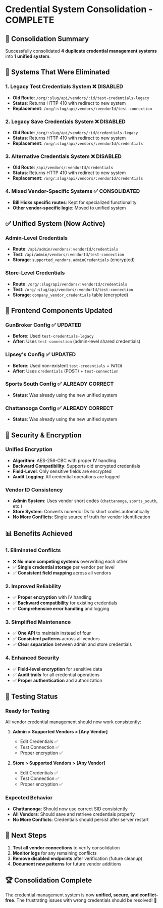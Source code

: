 # Credential System Consolidation - COMPLETE

## 🎯 **Consolidation Summary**

Successfully consolidated **4 duplicate credential management systems** into **1 unified system**.

## 🚨 **Systems That Were Eliminated**

### **1. Legacy Test Credentials System** ❌ **DISABLED**
- **Old Route**: `/org/:slug/api/vendors/:id/test-credentials-legacy`
- **Status**: Returns HTTP 410 with redirect to new system
- **Replacement**: `/org/:slug/api/vendors/:vendorId/test-connection`

### **2. Legacy Save Credentials System** ❌ **DISABLED**
- **Old Route**: `/org/:slug/api/vendors/:id/credentials-legacy`
- **Status**: Returns HTTP 410 with redirect to new system
- **Replacement**: `/org/:slug/api/vendors/:vendorId/credentials`

### **3. Alternative Credentials System** ❌ **DISABLED**
- **Old Route**: `/api/vendors/:vendorId/credentials`
- **Status**: Returns HTTP 410 with redirect to new system
- **Replacement**: `/org/:slug/api/vendors/:vendorId/credentials`

### **4. Mixed Vendor-Specific Systems** ✅ **CONSOLIDATED**
- **Bill Hicks specific routes**: Kept for specialized functionality
- **Other vendor-specific logic**: Moved to unified system

## ✅ **Unified System (Now Active)**

### **Admin-Level Credentials**
- **Route**: `/api/admin/vendors/:vendorId/credentials`
- **Test**: `/api/admin/vendors/:vendorId/test-connection`
- **Storage**: `supported_vendors.adminCredentials` (encrypted)

### **Store-Level Credentials**
- **Route**: `/org/:slug/api/vendors/:vendorId/credentials`
- **Test**: `/org/:slug/api/vendors/:vendorId/test-connection`
- **Storage**: `company_vendor_credentials` table (encrypted)

## 🔧 **Frontend Components Updated**

### **GunBroker Config** ✅ **UPDATED**
- **Before**: Used `test-credentials-legacy`
- **After**: Uses `test-connection` (admin-level shared credentials)

### **Lipsey's Config** ✅ **UPDATED**
- **Before**: Used non-existent `test-credentials` + `PATCH`
- **After**: Uses `credentials` (POST) + `test-connection`

### **Sports South Config** ✅ **ALREADY CORRECT**
- **Status**: Was already using the new unified system

### **Chattanooga Config** ✅ **ALREADY CORRECT**
- **Status**: Was already using the new unified system

## 🔐 **Security & Encryption**

### **Unified Encryption**
- **Algorithm**: AES-256-CBC with proper IV handling
- **Backward Compatibility**: Supports old encrypted credentials
- **Field-Level**: Only sensitive fields are encrypted
- **Audit Logging**: All credential operations are logged

### **Vendor ID Consistency**
- **Admin System**: Uses vendor short codes (`chattanooga`, `sports_south`, etc.)
- **Store System**: Converts numeric IDs to short codes automatically
- **No More Conflicts**: Single source of truth for vendor identification

## 📊 **Benefits Achieved**

### **1. Eliminated Conflicts**
- ❌ **No more competing systems** overwriting each other
- ✅ **Single credential storage** per vendor per level
- ✅ **Consistent field mapping** across all vendors

### **2. Improved Reliability**
- ✅ **Proper encryption** with IV handling
- ✅ **Backward compatibility** for existing credentials
- ✅ **Comprehensive error handling** and logging

### **3. Simplified Maintenance**
- ✅ **One API** to maintain instead of four
- ✅ **Consistent patterns** across all vendors
- ✅ **Clear separation** between admin and store credentials

### **4. Enhanced Security**
- ✅ **Field-level encryption** for sensitive data
- ✅ **Audit trails** for all credential operations
- ✅ **Proper authentication** and authorization

## 🧪 **Testing Status**

### **Ready for Testing**
All vendor credential management should now work consistently:

1. **Admin > Supported Vendors > [Any Vendor]**
   - Edit Credentials ✅
   - Test Connection ✅
   - Proper encryption ✅

2. **Store > Supported Vendors > [Any Vendor]**
   - Edit Credentials ✅
   - Test Connection ✅
   - Proper encryption ✅

### **Expected Behavior**
- **Chattanooga**: Should now use correct SID consistently
- **All Vendors**: Should save and retrieve credentials properly
- **No More Conflicts**: Credentials should persist after server restart

## 🎯 **Next Steps**

1. **Test all vendor connections** to verify consolidation
2. **Monitor logs** for any remaining conflicts
3. **Remove disabled endpoints** after verification (future cleanup)
4. **Document new patterns** for future vendor additions

## 🏆 **Consolidation Complete**

The credential management system is now **unified, secure, and conflict-free**. The frustrating issues with wrong credentials should be resolved! 🚀


















